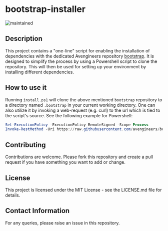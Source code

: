 # bootstrap-installer

![maintained](https://img.shields.io/badge/maintained-yes-success?style=flat-square)

## Description

This project contains a "one-line" script for enabling the installation of dependencies with the dedicated Avengineers repository [bootstrap](https://github.com/avengineers/bootstrap).
It is designed to simplify the process by using a Powershell script to clone the repository.
This will then be used for setting up your environment by installing different dependencies.

## How to use it

Running `install.ps1` will clone the above mentioned `bootstrap` repository to a directory named `.bootstrap` in your current working directory.
One can also utilize it by invoking a web-request (e.g. curl) to the url which is tied to the script's source.
See the following example for Powershell:

```powershell
Set-ExecutionPolicy -ExecutionPolicy RemoteSigned -Scope Process
Invoke-RestMethod -Uri https://raw.githubusercontent.com/avengineers/bootstrap-installer/v1.16.0/install.ps1 | Invoke-Expression
```

## Contributing

Contributions are welcome. Please fork this repository and create a pull request if you have something you want to add or change.

## License

This project is licensed under the MIT License - see the LICENSE.md file for details.

## Contact Information

For any queries, please raise an issue in this repository.
